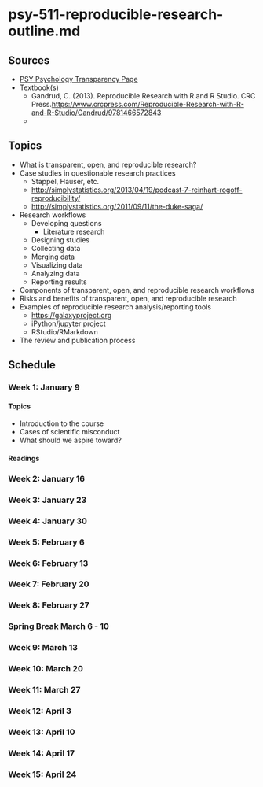 # psy-511-reproducible-research-outline.md

## Sources

- [PSY Psychology Transparency Page](https://github.com/psu-psychology/transparency/README.md)
- Textbook(s)
    + Gandrud, C. (2013). Reproducible Research with R and R Studio. CRC Press.<https://www.crcpress.com/Reproducible-Research-with-R-and-R-Studio/Gandrud/9781466572843>
    +

## Topics

- What is transparent, open, and reproducible research?
- Case studies in questionable research practices
    + Stappel, Hauser, etc.
    + <http://simplystatistics.org/2013/04/19/podcast-7-reinhart-rogoff-reproducibility/>
    + <http://simplystatistics.org/2011/09/11/the-duke-saga/>
- Research workflows
    + Developing questions
        * Literature research
    + Designing studies
    + Collecting data
    + Merging data
    + Visualizing data
    + Analyzing data
    + Reporting results
- Components of transparent, open, and reproducible research workflows
- Risks and benefits of transparent, open, and reproducible research
- Examples of reproducible research analysis/reporting tools
    + <https://galaxyproject.org>
    + iPython/jupyter project
    + RStudio/RMarkdown
- The review and publication process


## Schedule

### Week 1: January 9

#### Topics

- Introduction to the course
- Cases of scientific misconduct
- What should we aspire toward?

#### Readings

### Week 2: January 16

### Week 3: January 23

### Week 4: January 30

### Week 5: February 6

### Week 6: February 13

### Week 7: February 20

### Week 8: February 27

### Spring Break March 6 - 10

### Week 9: March 13

### Week 10: March 20

### Week 11: March 27

### Week 12: April 3

### Week 13: April 10

### Week 14: April 17

### Week 15: April 24
